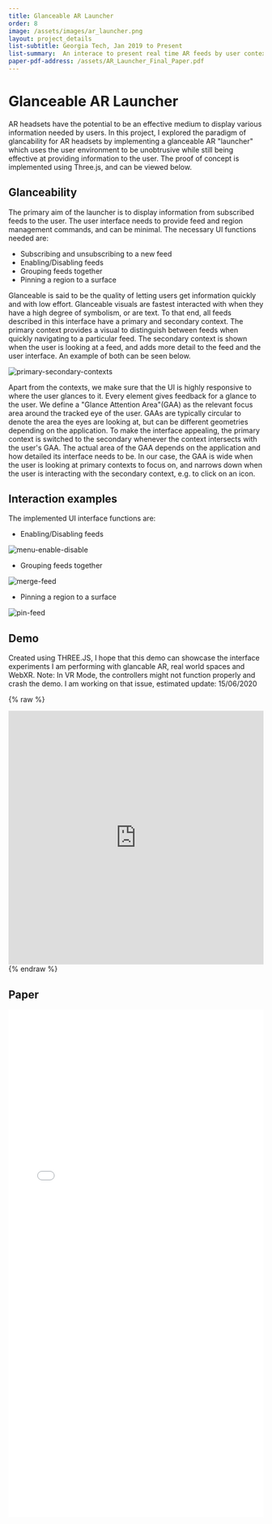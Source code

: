 ```yaml
---
title: Glanceable AR Launcher
order: 8
image: /assets/images/ar_launcher.png
layout: project_details
list-subtitle: Georgia Tech, Jan 2019 to Present
list-summary:  An interace to present real time AR feeds by user context and environment
paper-pdf-address: /assets/AR_Launcher_Final_Paper.pdf
---
```


# Glanceable AR Launcher

AR headsets have the potential to be an effective medium to display various information needed by users. In this project, I explored the paradigm of glancability for AR headsets by implementing a glanceable AR "launcher" which uses the user environment to be unobtrusive while still being effective at providing information to the user. The proof of concept is implemented using Three.js, and can be viewed below.

## Glanceability

The primary aim of the launcher is to display information from subscribed feeds to the user. The user interface needs to provide feed and region management commands, and can be minimal. The necessary UI functions needed are:

* Subscribing and unsubscribing to a new feed
* Enabling/Disabling feeds
* Grouping feeds together
* Pinning a region to a surface

Glanceable is said to be the quality of letting users get information quickly and with low effort. Glanceable visuals are fastest interacted with when they have a high degree of symbolism, or are text. To that end, all feeds described in this interface have a primary and secondary context. The primary context provides a visual to distinguish between feeds when quickly navigating to a particular feed. The secondary context is shown when the user is looking at a feed, and adds more detail to the feed and the user interface. An example of both can be seen below.

![primary-secondary-contexts](/assets/images/contexts.gif)

Apart from the contexts, we make sure that the UI is highly responsive to where the user glances to it. Every element gives feedback for a glance to the user. We define a "Glance Attention Area"(GAA) as the relevant focus area around the tracked eye of the user. GAAs are typically circular to denote the area the eyes are looking at, but can be different geometries depending on the application. To make the interface appealing, the primary context is switched to the secondary whenever the context intersects with the user's GAA. The actual area of the GAA depends on the application and how detailed its interface needs to be. In our case, the GAA is wide when the user is looking at primary contexts to focus on, and narrows down when the user is interacting with the secondary context, e.g. to click on an icon.

## Interaction examples

The implemented UI interface functions are:

* Enabling/Disabling feeds

![menu-enable-disable](/assets/images/menu_select.gif)

* Grouping feeds together

![merge-feed](/assets/images/merging.gif)

* Pinning a region to a surface

![pin-feed](/assets/images/pinning.gif)

## Demo

Created using THREE.JS, I hope that this demo can showcase the interface experiments I am performing with glancable AR, real world spaces and WebXR.
Note: In VR Mode, the controllers might not function properly and crash the demo. I am working on that issue, estimated update: 15/06/2020

{% raw %}
<iframe frameborder="no" border="0" marginwidth="0" marginheight="0" width="100%" height="500px" src="https://khushman1.gitlab.io/spacefeed/"></iframe>
{% endraw %}

## Paper

<object data="{{ page.paper-pdf-address }}" type="application/pdf" width="100%" height="1000px">
<iframe src="{{ page.paper-pdf-address }}" style="border: none;" width="100%" height="1000px">
This browser does not support PDFs. Please download the PDF to view it: <a href="{{ page.paper-pdf-address }}">Download PDF</a>
</iframe>
</object>
